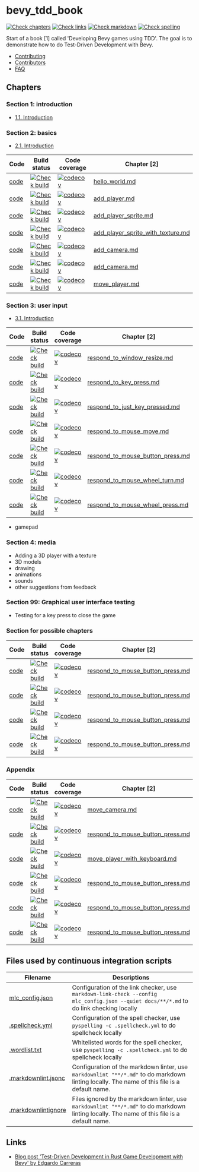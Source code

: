 # bevy_tdd_book

<!-- markdownlint-disable MD013 -->

[![Check chapters](https://github.com/richelbilderbeek/bevy_tdd_book/actions/workflows/check_chapters.yaml/badge.svg?branch=master)](https://github.com/richelbilderbeek/bevy_tdd_book/actions/workflows/check_chapters.yaml)
[![Check links](https://github.com/richelbilderbeek/bevy_tdd_book/actions/workflows/check_links.yaml/badge.svg?branch=master)](https://github.com/richelbilderbeek/bevy_tdd_book/actions/workflows/check_links.yaml)
[![Check markdown](https://github.com/richelbilderbeek/bevy_tdd_book/actions/workflows/check_markdown.yaml/badge.svg?branch=master)](https://github.com/richelbilderbeek/bevy_tdd_book/actions/workflows/check_markdown.yaml)
[![Check spelling](https://github.com/richelbilderbeek/bevy_tdd_book/actions/workflows/check_spelling.yaml/badge.svg?branch=master)](https://github.com/richelbilderbeek/bevy_tdd_book/actions/workflows/check_spelling.yaml)

<!-- markdownlint-enable MD013 -->

Start of a book [1] called 'Developing Bevy games using TDD'.
The goal is to demonstrate how to do Test-Driven Development with Bevy.

- [Contributing](CONTRIBUTING.md)
- [Contributors](docs/misc/contributors.md)
- [FAQ](docs/misc/faq.md)

## Chapters

### Section 1: introduction

- [1.1. Introduction](docs/introduction/introduction.md)

### Section 2: basics

- [2.1. Introduction](docs/misc/basic_introduction.md)

<!-- markdownlint-disable MD013 -->

Code                                                                                    |Build status                                                                                                                                                                                                                                                                       |Code coverage                                                                                                                                                                                                          |Chapter [2]
-----------|-----------|-----------|------------------------------
[code](https://github.com/richelbilderbeek/bevy_tdd_book_hello_world)                   |[![Check build](https://github.com/richelbilderbeek/bevy_tdd_book_hello_world/actions/workflows/check_build.yaml/badge.svg?branch=master)](https://github.com/richelbilderbeek/bevy_tdd_book_hello_world/actions/workflows/check_build.yaml)                                       |[![codecov](https://codecov.io/gh/richelbilderbeek/bevy_tdd_book_hello_world/graph/badge.svg?token=XAVFZYDQKZ)](https://codecov.io/gh/richelbilderbeek/bevy_tdd_book_hello_world)                                      |[hello_world.md](hello_world.md)
[code](https://github.com/richelbilderbeek/bevy_tdd_book_add_player)                    |[![Check build](https://github.com/richelbilderbeek/bevy_tdd_book_add_player/actions/workflows/check_build.yaml/badge.svg?branch=master)](https://github.com/richelbilderbeek/bevy_tdd_book_add_player/actions/workflows/check_build.yaml)                                         |[![codecov](https://codecov.io/gh/richelbilderbeek/bevy_tdd_book_add_player/graph/badge.svg?token=XAVFZYDQKZ)](https://codecov.io/gh/richelbilderbeek/bevy_tdd_book_add_player)                                        |[add_player.md](add_player.md)
[code](https://github.com/richelbilderbeek/bevy_tdd_book_add_player_sprite)             |[![Check build](https://github.com/richelbilderbeek/bevy_tdd_book_add_player_sprite/actions/workflows/check_build.yaml/badge.svg?branch=master)](https://github.com/richelbilderbeek/bevy_tdd_book_add_player_sprite/actions/workflows/check_build.yaml)                           |[![codecov](https://codecov.io/gh/richelbilderbeek/bevy_tdd_book_add_player_sprite/graph/badge.svg?token=XAVFZYDQKZ)](https://codecov.io/gh/richelbilderbeek/bevy_tdd_book_add_player_sprite)                          |[add_player_sprite.md](add_player_sprite.md)
[code](https://github.com/richelbilderbeek/bevy_tdd_book_add_player_sprite_with_texture)|[![Check build](https://github.com/richelbilderbeek/bevy_tdd_book_add_player_sprite_with_texture/actions/workflows/check_build.yaml/badge.svg?branch=master)](https://github.com/richelbilderbeek/bevy_tdd_book_add_player_sprite_with_texture/actions/workflows/check_build.yaml) |[![codecov](https://codecov.io/gh/richelbilderbeek/bevy_tdd_book_add_player_sprite_with_texture/graph/badge.svg?token=XAVFZYDQKZ)](https://codecov.io/gh/richelbilderbeek/bevy_tdd_book_add_player_sprite_with_texture)|[add_player_sprite_with_texture.md](add_player_sprite_with_texture.md)
[code](https://github.com/richelbilderbeek/bevy_tdd_book_add_text)                      |[![Check build](https://github.com/richelbilderbeek/bevy_tdd_book_add_text/actions/workflows/check_build.yaml/badge.svg?branch=master)](https://github.com/richelbilderbeek/bevy_tdd_book_add_text/actions/workflows/check_build.yaml)                                             |[![codecov](https://codecov.io/gh/richelbilderbeek/bevy_tdd_book_add_text/graph/badge.svg?token=XAVFZYDQKZ)](https://codecov.io/gh/richelbilderbeek/bevy_tdd_book_add_text)                                            |[add_camera.md](add_camera.md)
[code](https://github.com/richelbilderbeek/bevy_tdd_book_add_camera)                    |[![Check build](https://github.com/richelbilderbeek/bevy_tdd_book_add_camera/actions/workflows/check_build.yaml/badge.svg?branch=master)](https://github.com/richelbilderbeek/bevy_tdd_book_add_camera/actions/workflows/check_build.yaml)                                         |[![codecov](https://codecov.io/gh/richelbilderbeek/bevy_tdd_book_add_camera/graph/badge.svg?token=XAVFZYDQKZ)](https://codecov.io/gh/richelbilderbeek/bevy_tdd_book_add_camera)                                        |[add_camera.md](add_camera.md)
[code](https://github.com/richelbilderbeek/bevy_tdd_book_move_player)                   |[![Check build](https://github.com/richelbilderbeek/bevy_tdd_book_move_player/actions/workflows/check_build.yaml/badge.svg?branch=master)](https://github.com/richelbilderbeek/bevy_tdd_book_move_player/actions/workflows/check_build.yaml)                                       |[![codecov](https://codecov.io/gh/richelbilderbeek/bevy_tdd_book_move_player/graph/badge.svg?token=XAVFZYDQKZ)](https://codecov.io/gh/richelbilderbeek/bevy_tdd_book_move_player)                                      |[move_player.md](move_player.md)

<!-- markdownlint-enable MD013 -->

### Section 3: user input

- [3.1. Introduction](docs/misc/respond_to_input_introduction.md)

<!-- markdownlint-disable MD013 -->

Code                                                                                    |Build status                                                                                                                                                                                                                                                                       |Code coverage                                                                                                                                                                                                          |Chapter [2]
-----------|-----------|-----------|------------------------------
[code](https://github.com/richelbilderbeek/bevy_tdd_book_respond_to_window_resize)      |[![Check build](https://github.com/richelbilderbeek/bevy_tdd_book_respond_to_window_resize/actions/workflows/check_build.yaml/badge.svg?branch=master)](https://github.com/richelbilderbeek/bevy_tdd_book_respond_to_window_resize/actions/workflows/check_build.yaml)             |[![codecov](https://codecov.io/gh/richelbilderbeek/bevy_tdd_book_respond_to_window_resize/graph/badge.svg?token=XAVFZYDQKZ)](https://codecov.io/gh/richelbilderbeek/bevy_tdd_book_respond_to_window_resize)            |[respond_to_window_resize.md](respond_to_window_resize.md)
[code](https://github.com/richelbilderbeek/bevy_tdd_book_respond_to_key_press)          |[![Check build](https://github.com/richelbilderbeek/bevy_tdd_book_respond_to_key_press/actions/workflows/check_build.yaml/badge.svg?branch=master)](https://github.com/richelbilderbeek/bevy_tdd_book_respond_to_key_press/actions/workflows/check_build.yaml)                     |[![codecov](https://codecov.io/gh/richelbilderbeek/bevy_tdd_book_respond_to_key_press/graph/badge.svg?token=XAVFZYDQKZ)](https://codecov.io/gh/richelbilderbeek/bevy_tdd_book_respond_to_key_press)                    |[respond_to_key_press.md](respond_to_key_press.md)
[code](https://github.com/richelbilderbeek/bevy_tdd_book_respond_to_just_key_pressed)   |[![Check build](https://github.com/richelbilderbeek/bevy_tdd_book_respond_to_just_key_pressed/actions/workflows/check_build.yaml/badge.svg?branch=master)](https://github.com/richelbilderbeek/bevy_tdd_book_respond_to_just_key_pressed/actions/workflows/check_build.yaml)       |[![codecov](https://codecov.io/gh/richelbilderbeek/bevy_tdd_book_respond_to_just_key_pressed/graph/badge.svg?token=XAVFZYDQKZ)](https://codecov.io/gh/richelbilderbeek/bevy_tdd_book_respond_to_just_key_pressed)      |[respond_to_just_key_pressed.md](respond_to_just_key_pressed.md)
[code](https://github.com/richelbilderbeek/bevy_tdd_book_respond_to_mouse_move)         |[![Check build](https://github.com/richelbilderbeek/bevy_tdd_book_respond_to_mouse_move/actions/workflows/check_build.yaml/badge.svg?branch=master)](https://github.com/richelbilderbeek/bevy_tdd_book_respond_to_mouse_move/actions/workflows/check_build.yaml)                   |[![codecov](https://codecov.io/gh/richelbilderbeek/bevy_tdd_book_respond_to_mouse_move/graph/badge.svg?token=XAVFZYDQKZ)](https://codecov.io/gh/richelbilderbeek/bevy_tdd_book_respond_to_mouse_move)                  |[respond_to_mouse_move.md](respond_to_mouse_move.md)
[code](https://github.com/richelbilderbeek/bevy_tdd_book_respond_to_mouse_button_press) |[![Check build](https://github.com/richelbilderbeek/bevy_tdd_book_respond_to_mouse_button_press/actions/workflows/check_build.yaml/badge.svg?branch=master)](https://github.com/richelbilderbeek/bevy_tdd_book_respond_to_mouse_button_press/actions/workflows/check_build.yaml)   |[![codecov](https://codecov.io/gh/richelbilderbeek/bevy_tdd_book_respond_to_mouse_button_press/graph/badge.svg?token=XAVFZYDQKZ)](https://codecov.io/gh/richelbilderbeek/bevy_tdd_book_respond_to_mouse_button_press)  |[respond_to_mouse_button_press.md](respond_to_mouse_button_press.md)
[code](https://github.com/richelbilderbeek/bevy_tdd_book_respond_to_mouse_wheel_turn)   |[![Check build](https://github.com/richelbilderbeek/bevy_tdd_book_respond_to_mouse_wheel_turn/actions/workflows/check_build.yaml/badge.svg?branch=master)](https://github.com/richelbilderbeek/bevy_tdd_book_respond_to_mouse_wheel_turn/actions/workflows/check_build.yaml)       |[![codecov](https://codecov.io/gh/richelbilderbeek/bevy_tdd_book_respond_to_mouse_wheel_turn/graph/badge.svg?token=XAVFZYDQKZ)](https://codecov.io/gh/richelbilderbeek/bevy_tdd_book_respond_to_mouse_wheel_turn)      |[respond_to_mouse_wheel_turn.md](respond_to_mouse_wheel_turn.md)
[code](https://github.com/richelbilderbeek/bevy_tdd_book_respond_to_mouse_wheel_press)  |[![Check build](https://github.com/richelbilderbeek/bevy_tdd_book_respond_to_mouse_wheel_press/actions/workflows/check_build.yaml/badge.svg?branch=master)](https://github.com/richelbilderbeek/bevy_tdd_book_respond_to_mouse_wheel_press/actions/workflows/check_build.yaml)     |[![codecov](https://codecov.io/gh/richelbilderbeek/bevy_tdd_book_respond_to_mouse_wheel_press/graph/badge.svg?token=XAVFZYDQKZ)](https://codecov.io/gh/richelbilderbeek/bevy_tdd_book_respond_to_mouse_wheel_press)    |[respond_to_mouse_wheel_press.md](respond_to_mouse_wheel_press.md)

<!-- markdownlint-enable MD013 -->

- gamepad


### Section 4: media

- Adding a 3D player with a texture
- 3D models
- drawing
- animations
- sounds
- other suggestions from feedback

### Section 99: Graphical user interface testing

- Testing for a key press to close the game

### Section for possible chapters

<!-- markdownlint-disable MD013 -->

Code                                                                                    |Build status                                                                                                                                                                                                                                                                       |Code coverage                                                                                                                                                                                                          |Chapter [2]
-----------|-----------|-----------|------------------------------
[code](https://github.com/richelbilderbeek/bevy_tdd_book_use_game_state)   |[![Check build](https://github.com/richelbilderbeek/bevy_tdd_book_use_game_state/actions/workflows/check_build.yaml/badge.svg?branch=master)](https://github.com/richelbilderbeek/bevy_tdd_book_use_game_state/actions/workflows/check_build.yaml)   |[![codecov](https://codecov.io/gh/richelbilderbeek/bevy_tdd_book_use_game_state/graph/badge.svg?token=XAVFZYDQKZ)](https://codecov.io/gh/richelbilderbeek/bevy_tdd_book_use_game_state)          |[respond_to_mouse_button_press.md](respond_to_mouse_button_press.md)
[code](https://github.com/richelbilderbeek/bevy_tdd_book_use_resources)    |[![Check build](https://github.com/richelbilderbeek/bevy_tdd_book_use_resources/actions/workflows/check_build.yaml/badge.svg?branch=master)](https://github.com/richelbilderbeek/bevy_tdd_book_use_resources/actions/workflows/check_build.yaml)   |[![codecov](https://codecov.io/gh/richelbilderbeek/bevy_tdd_book_use_resources/graph/badge.svg?token=XAVFZYDQKZ)](https://codecov.io/gh/richelbilderbeek/bevy_tdd_book_use_resources)              |[respond_to_mouse_button_press.md](respond_to_mouse_button_press.md)
[code](https://github.com/richelbilderbeek/bevy_tdd_book_use_window_title) |[![Check build](https://github.com/richelbilderbeek/bevy_tdd_book_use_window_title/actions/workflows/check_build.yaml/badge.svg?branch=master)](https://github.com/richelbilderbeek/bevy_tdd_book_use_window_title/actions/workflows/check_build.yaml)   |[![codecov](https://codecov.io/gh/richelbilderbeek/bevy_tdd_book_use_window_title/graph/badge.svg?token=XAVFZYDQKZ)](https://codecov.io/gh/richelbilderbeek/bevy_tdd_book_use_window_title)  |[respond_to_mouse_button_press.md](respond_to_mouse_button_press.md)
[code](https://github.com/richelbilderbeek/bevy_tdd_book_click_sprite)     |[![Check build](https://github.com/richelbilderbeek/bevy_tdd_book_click_sprite/actions/workflows/check_build.yaml/badge.svg?branch=master)](https://github.com/richelbilderbeek/bevy_tdd_book_click_sprite/actions/workflows/check_build.yaml)   |[![codecov](https://codecov.io/gh/richelbilderbeek/bevy_tdd_book_click_sprite/graph/badge.svg?token=XAVFZYDQKZ)](https://codecov.io/gh/richelbilderbeek/bevy_tdd_book_click_sprite)                  |[respond_to_mouse_button_press.md](respond_to_mouse_button_press.md)

<!-- markdownlint-enable MD013 -->

### Appendix

<!-- markdownlint-disable MD013 -->

Code                                                                                    |Build status                                                                                                                                                                                                                                                                       |Code coverage                                                                                                                                                                                                          |Chapter [2]
-----------|-----------|-----------|------------------------------
[code](https://github.com/richelbilderbeek/bevy_tdd_book_move_camera)                |[![Check build](https://github.com/richelbilderbeek/bevy_tdd_book_move_camera/actions/workflows/check_build.yaml/badge.svg?branch=master)](https://github.com/richelbilderbeek/bevy_tdd_book_move_camera/actions/workflows/check_build.yaml)                                       |[![codecov](https://codecov.io/gh/richelbilderbeek/bevy_tdd_book_move_camera/graph/badge.svg?token=XAVFZYDQKZ)](https://codecov.io/gh/richelbilderbeek/bevy_tdd_book_move_camera)                                      |[move_camera.md](move_camera.md)
[code](https://github.com/richelbilderbeek/bevy_tdd_book_move_camera_with_keyboard)  |[![Check build](https://github.com/richelbilderbeek/bevy_tdd_book_move_camera_with_keyboard/actions/workflows/check_build.yaml/badge.svg?branch=master)](https://github.com/richelbilderbeek/bevy_tdd_book_move_camera_with_keyboard/actions/workflows/check_build.yaml)   |[![codecov](https://codecov.io/gh/richelbilderbeek/bevy_tdd_book_move_camera_with_keyboard/graph/badge.svg?token=XAVFZYDQKZ)](https://codecov.io/gh/richelbilderbeek/bevy_tdd_book_move_camera_with_keyboard)  |[respond_to_mouse_button_press.md](respond_to_mouse_button_press.md)
[code](https://github.com/richelbilderbeek/bevy_tdd_book_move_player_with_keyboard)  |[![Check build](https://github.com/richelbilderbeek/bevy_tdd_book_move_player_with_keyboard/actions/workflows/check_build.yaml/badge.svg?branch=master)](https://github.com/richelbilderbeek/bevy_tdd_book_move_player_with_keyboard/actions/workflows/check_build.yaml)           |[![codecov](https://codecov.io/gh/richelbilderbeek/bevy_tdd_book_move_player_with_keyboard/graph/badge.svg?token=XAVFZYDQKZ)](https://codecov.io/gh/richelbilderbeek/bevy_tdd_book_move_player_with_keyboard)          |[move_player_with_keyboard.md](move_player_with_keyboard.md)
[code](https://github.com/richelbilderbeek/bevy_tdd_book_move_camera_with_mouse)     |[![Check build](https://github.com/richelbilderbeek/bevy_tdd_book_move_camera_with_mouse/actions/workflows/check_build.yaml/badge.svg?branch=master)](https://github.com/richelbilderbeek/bevy_tdd_book_move_camera_with_mouse/actions/workflows/check_build.yaml)   |[![codecov](https://codecov.io/gh/richelbilderbeek/bevy_tdd_book_move_camera_with_mouse/graph/badge.svg?token=XAVFZYDQKZ)](https://codecov.io/gh/richelbilderbeek/bevy_tdd_book_move_camera_with_mouse)  |[respond_to_mouse_button_press.md](respond_to_mouse_button_press.md)
[code](https://github.com/richelbilderbeek/bevy_tdd_book_move_player_with_mouse)     |[![Check build](https://github.com/richelbilderbeek/bevy_tdd_book_move_player_with_mouse/actions/workflows/check_build.yaml/badge.svg?branch=master)](https://github.com/richelbilderbeek/bevy_tdd_book_move_player_with_mouse/actions/workflows/check_build.yaml)   |[![codecov](https://codecov.io/gh/richelbilderbeek/bevy_tdd_book_move_player_with_mouse/graph/badge.svg?token=XAVFZYDQKZ)](https://codecov.io/gh/richelbilderbeek/bevy_tdd_book_move_player_with_mouse)  |[respond_to_mouse_button_press.md](respond_to_mouse_button_press.md)
[code](https://github.com/richelbilderbeek/bevy_tdd_book_show_2d_coordinate_systems) |[![Check build](https://github.com/richelbilderbeek/bevy_tdd_book_show_2d_coordinate_systems/actions/workflows/check_build.yaml/badge.svg?branch=master)](https://github.com/richelbilderbeek/bevy_tdd_book_show_2d_coordinate_systems/actions/workflows/check_build.yaml)   |[![codecov](https://codecov.io/gh/richelbilderbeek/bevy_tdd_book_show_2d_coordinate_systems/graph/badge.svg?token=XAVFZYDQKZ)](https://codecov.io/gh/richelbilderbeek/bevy_tdd_book_show_2d_coordinate_systems)  |[respond_to_mouse_button_press.md](respond_to_mouse_button_press.md)

<!-- markdownlint-enable MD013 -->

## Files used by continuous integration scripts

<!-- markdownlint-disable MD013 -->

Filename                                  |Descriptions
------------------------------------------|--------------------------------------------------------------------------------------------------------------------------------------
[mlc_config.json](mlc_config.json)        |Configuration of the link checker, use `markdown-link-check --config mlc_config.json --quiet docs/**/*.md` to do link checking locally
[.spellcheck.yml](.spellcheck.yml)        |Configuration of the spell checker, use `pyspelling -c .spellcheck.yml` to do spellcheck locally
[.wordlist.txt](.wordlist.txt)            |Whitelisted words for the spell checker, use `pyspelling -c .spellcheck.yml` to do spellcheck locally
[.markdownlint.jsonc](.markdownlint.jsonc)|Configuration of the markdown linter, use `markdownlint "**/*.md"` to do markdown linting locally. The name of this file is a default name.
[.markdownlintignore](.markdownlintignore)|Files ignored by the markdown linter, use `markdownlint "**/*.md"` to do markdown linting locally. The name of this file is a default name.

<!-- markdownlint-enable MD013 -->

## Links

- [Blog post 'Test-Driven Development in Rust Game Development with Bevy' by Edgardo Carreras](https://edgardocarreras.com/blog/tdd-in-rust-game-engine-bevy/)
